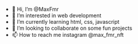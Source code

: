 - 👋 Hi, I’m @MaxFmr
- 👀 I’m interested in web development
- 🌱 I’m currently learning html, css, javascript
- 💞️ I’m looking to collaborate on some fun projects
- 📫 How to reach me instagram @max_fmr_nft

<!---
MaxFmr/MaxFmr is a ✨ special ✨ repository because its `README.md` (this file) appears on your GitHub profile.
You can click the Preview link to take a look at your changes.
--->

